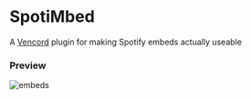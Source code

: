 # SpotiMbed
A [Vencord](https://github.com/Vendicated/Vencord) plugin for making Spotify embeds actually useable

### Preview
![embeds](https://cdn.discordapp.com/attachments/637119506690474004/1129886380105945128/image.png)

